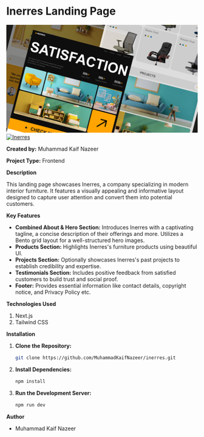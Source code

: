 # Inerres Landing Page

![Samza](/public/inerres.png)
[![Inerres](Inerres)](/public/inerres.png) 

**Created by:** Muhammad Kaif Nazeer

**Project Type:** Frontend

**Description**

This landing page showcases Inerres, a company specializing in modern interior furniture. It features a visually appealing and informative layout designed to capture user attention and convert them into potential customers.

**Key Features**

* **Combined About & Hero Section:** Introduces Inerres with a captivating tagline, a concise description of their offerings and more. Utilizes a Bento grid layout for a well-structured hero images.
* **Products Section:** Highlights Inerres's furniture products using beautiful UI.
* **Projects Section:** Optionally showcases Inerres's past projects to establish credibility and expertise.
* **Testimonials Section:** Includes positive feedback from satisfied customers to build trust and social proof.
* **Footer:** Provides essential information like contact details, copyright notice, and Privacy Policy etc.

**Technologies Used**

1. Next.js
2. Tailwind CSS

**Installation**

1. **Clone the Repository:**

   ```bash
   git clone https://github.com/MuhammadKaifNazeer/inerres.git

2. **Install Dependencies:**

   ```bash
   npm install

2. **Run the Development Server:**

   ```bash
   npm run dev


**Author**

* Muhammad Kaif Nazeer
